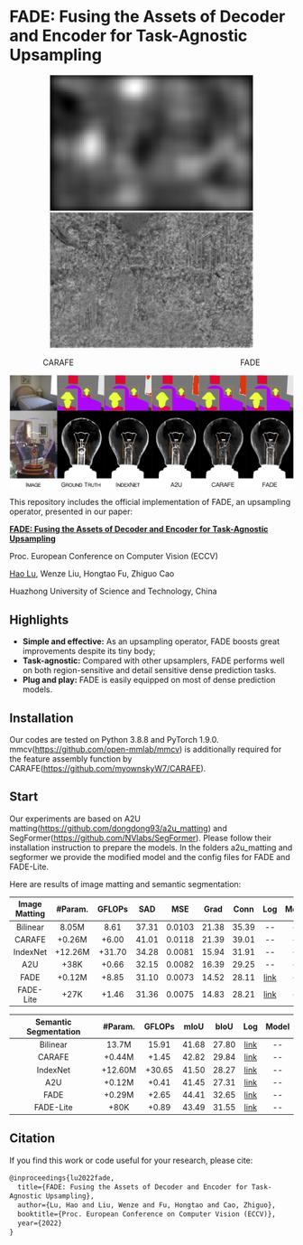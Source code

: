 # FADE: Fusing the Assets of Decoder and Encoder for Task-Agnostic Upsampling

<p align="center"><img src="carafe.gif" width="360" title="CARAFE"/><img src="fade.gif" width="360" title="FADE"/></p>
<p align="center">CARAFE&nbsp;&nbsp;&nbsp;&nbsp;&nbsp;&nbsp;&nbsp;&nbsp;&nbsp;&nbsp;&nbsp;&nbsp;&nbsp;&nbsp;&nbsp;&nbsp;&nbsp;&nbsp;&nbsp;&nbsp;&nbsp;&nbsp;&nbsp;&nbsp;&nbsp;&nbsp;&nbsp;&nbsp;&nbsp;&nbsp;&nbsp;&nbsp;&nbsp;&nbsp;&nbsp;&nbsp;&nbsp;&nbsp;&nbsp;&nbsp;&nbsp;&nbsp;&nbsp;&nbsp;&nbsp;&nbsp;&nbsp;&nbsp;&nbsp;&nbsp;&nbsp;&nbsp;&nbsp;&nbsp;&nbsp;&nbsp;&nbsp;&nbsp;&nbsp;&nbsp;&nbsp;&nbsp;&nbsp;&nbsp;&nbsp;&nbsp;&nbsp;&nbsp;&nbsp;&nbsp;&nbsp;&nbsp;&nbsp;&nbsp;&nbsp;FADE</p>

<p align="center"><img src="visualization.jpg" width="720" title="visualization"/></p>

This repository includes the official implementation of FADE, an upsampling operator, presented in our paper:

**[FADE: Fusing the Assets of Decoder and Encoder for Task-Agnostic Upsampling](https://arxiv.org/abs/)**

Proc. European Conference on Computer Vision (ECCV)

[Hao Lu](https://sites.google.com/site/poppinace/), Wenze Liu, Hongtao Fu, Zhiguo Cao

Huazhong University of Science and Technology, China

## Highlights
- **Simple and effective:** As an upsampling operator, FADE boosts great improvements despite its tiny body;
- **Task-agnostic:** Compared with other upsamplers, FADE performs well on both region-sensitive and detail sensitive dense prediction tasks.
- **Plug and play:** FADE is easily equipped on most of dense prediction models.

## Installation
Our codes are tested on Python 3.8.8 and PyTorch 1.9.0. mmcv(https://github.com/open-mmlab/mmcv) is additionally required for the feature assembly function by CARAFE(https://github.com/myownskyW7/CARAFE).

## Start
Our experiments are based on A2U matting(https://github.com/dongdong93/a2u_matting) and SegFormer(https://github.com/NVlabs/SegFormer). Please follow their installation instruction to prepare the models. In the folders a2u_matting and segformer we provide the modified model and the config files for FADE and FADE-Lite.

Here are results of image matting and semantic segmentation:

| Image Matting | #Param. | GFLOPs | SAD | MSE | Grad | Conn | Log | Model |
| :--: | :--: | :--: | :--: | :--: | :--: | :--: | :--: | :--: |
| Bilinear | 8.05M | 8.61 | 37.31 | 0.0103 | 21.38 | 35.39 | -- | -- |
| CARAFE | +0.26M | +6.00 | 41.01 | 0.0118 | 21.39 | 39.01 | -- | -- |
| IndexNet | +12.26M | +31.70 | 34.28 | 0.0081 | 15.94 | 31.91 | -- | -- |
| A2U | +38K | +0.66 | 32.15 | 0.0082 | 16.39 | 29.25 | -- | -- |
| FADE | +0.12M | +8.85 | 31.10 | 0.0073 | 14.52 | 28.11 | [link](https://github.com/poppinace/fade/blob/main/a2u_matting/matting_fade.txt) | -- |
| FADE-Lite | +27K | +1.46 | 31.36 | 0.0075 | 14.83 | 28.21 | [link](https://github.com/poppinace/fade/blob/main/a2u_matting/matting_fade_lite.txt) | -- |

| Semantic Segmentation | #Param. | GFLOPs | mIoU | bIoU | Log | Model |
| :--: | :--: | :--: | :--: | :--: | :--: | :--: |
| Bilinear | 13.7M | 15.91 | 41.68 | 27.80 | [link](https://github.com/poppinace/fade/blob/main/segformer/segformer.b1_bilinear.512x512.ade.160k.log) | -- |
| CARAFE | +0.44M | +1.45 | 42.82 | 29.84 | [link](https://github.com/poppinace/fade/blob/main/segformer/segformer.b1_carafe.512x512.ade.160k.log) | -- |
| IndexNet | +12.60M | +30.65 | 41.50 | 28.27 | [link](https://github.com/poppinace/fade/blob/main/segformer/segformer.b1_indexnet.512x512.ade.160k.log) | -- |
| A2U | +0.12M | +0.41 | 41.45 | 27.31 | [link](https://github.com/poppinace/fade/blob/main/segformer/segformer.b1_a2u.512x512.ade.160k.log) | -- |
| FADE | +0.29M | +2.65 | 44.41 | 32.65 | [link](https://github.com/poppinace/fade/blob/main/segformer/segformer.b1_fade.512x512.ade.160k.log) | -- |
| FADE-Lite | +80K | +0.89 | 43.49 | 31.55 | [link](https://github.com/poppinace/fade/blob/main/segformer/segformer.b1_fade_lite.512x512.ade.160k.log) | -- |

## Citation
If you find this work or code useful for your research, please cite:
```
@inproceedings{lu2022fade,
  title={FADE: Fusing the Assets of Decoder and Encoder for Task-Agnostic Upsampling},
  author={Lu, Hao and Liu, Wenze and Fu, Hongtao and Cao, Zhiguo},
  booktitle={Proc. European Conference on Computer Vision (ECCV)},
  year={2022}
}
